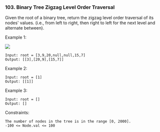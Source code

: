 ### 103. Binary Tree Zigzag Level Order Traversal

Given the root of a binary tree, return the zigzag level order traversal of its nodes' values. (i.e., from left to right, then right to left for the next level and alternate between).

 

Example 1:

![](https://assets.leetcode.com/uploads/2021/02/19/tree1.jpg)

    Input: root = [3,9,20,null,null,15,7]
    Output: [[3],[20,9],[15,7]]

Example 2:

    Input: root = [1]
    Output: [[1]]

Example 3:

    Input: root = []
    Output: []

 

Constraints:

    The number of nodes in the tree is in the range [0, 2000].
    -100 <= Node.val <= 100

